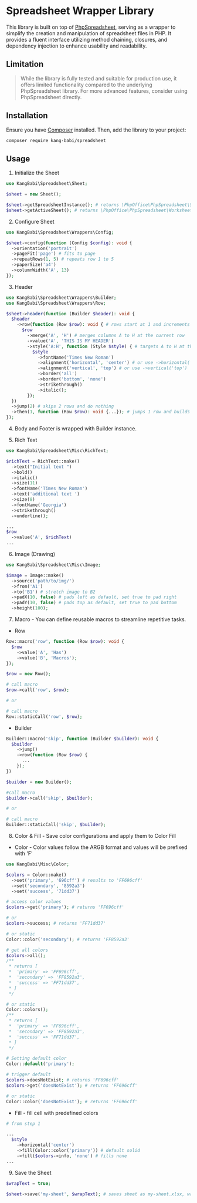# Spreadsheet Wrapper Library

This library is built on top of [PhpSpreadsheet](https://github.com/PHPOffice/PhpSpreadsheet), serving as a wrapper to simplify the creation and manipulation of spreadsheet files in PHP.
It provides a fluent interface utilizing method chaining, closures, and dependency injection to enhance usability and readability.

## Limitation

> While the library is fully tested and suitable for production use, it offers limited functionality compared to the underlying PhpSpreadsheet library. For more advanced features, consider using PhpSpreadsheet directly.

## Installation

Ensure you have [Composer](https://getcomposer.org/) installed. Then, add the library to your project:

```bash
composer require kang-babi/spreadsheet
```

## Usage

1. Initialize the Sheet

```php
use KangBabi\Spreadsheet\Sheet;

$sheet = new Sheet();

$sheet->getSpreadsheetInstance(); # returns \PhpOffice\PhpSpreadsheet\Spreadsheet instance
$sheet->getActiveSheet(); # returns \PhpOffice\PhpSpreadsheet\Worksheet\Worksheet instance
```

2. Configure Sheet

```php
use KangBabi\Spreadsheet\Wrappers\Config;

$sheet->config(function (Config $config): void {
  ->orientation('portrait')
  ->pageFit('page') # fits to page
  ->repeatRows(1, 5) # repeats row 1 to 5
  ->paperSize('a4')
  ->columnWidth('A', 13)
});
```

3. Header

```php
use KangBabi\Spreadsheet\Wrappers\Builder;
use KangBabi\Spreadsheet\Wrappers\Row;

$sheet->header(function (Builder $header): void {
  $header
    ->row(function (Row $row): void { # rows start at 1 and increments per row chain
      $row
        ->merge('A', 'H') # merges columns A to H at the current row
        ->value('A', 'THIS IS MY HEADER')
        ->style('A:H', function (Style $style) { # targets A to H at the current row
          $style
            ->fontName('Times New Roman')
            ->alignment('horizontal', 'center') # or use ->horizontal('top')
            ->alignment('vertical', 'top') # or use ->vertical('top')
            ->border('all')
            ->border('bottom', 'none')
            ->strikethrough()
            ->italic();
        });
  })
  ->jump(2) # skips 2 rows and do nothing
  ->then(1, function (Row $row): void {...}); # jumps 1 row and builds row
});
```

4. Body and Footer is wrapped with Builder instance.

5. Rich Text

```php
use KangBabi\Spreadsheet\Misc\RichText;

$richText = RichText::make()
  ->text("Initial text ")
  ->bold()
  ->italic()
  ->size(11)
  ->fontName('Times New Roman')
  ->text('additional text ')
  ->size(8)
  ->fontName('Georgia')
  ->strikethrough()
  ->underline();

...
$row
  ->value('A', $richText)
...
```

6. Image (Drawing)

```php
use KangBabi\Spreadsheet\Misc\Image;

$image = Image::make()
  ->source('path/to/img/')
  ->from('A1')
  ->to('B1') # stretch image to B2
  ->padX(10, false) # pads left as default, set true to pad right
  ->padY(10, false) # pads top as default, set true to pad bottom
  ->height(100);

```

7. Macro - You can define reusable macros to streamline repetitive tasks.

- Row

```php
Row::macro('row', function (Row $row): void {
  $row
    ->value('A', 'Has')
    ->value('B', 'Macros');
});

$row = new Row();

# call macro
$row->call('row', $row);

# or

# call macro
Row::staticCall('row', $row);
```

- Builder

```php
Builder::macro('skip', function (Builder $builder): void {
  $builder
    ->jump()
    ->row(function (Row $row) {
      ...
    });
})

$builder = new Builder();

#call macro
$builder->call('skip', $builder);

# or

# call macro
Builder::staticCall('skip', $builder);
```

8. Color & Fill - Save color configurations and apply them to Color Fill

- Color - Color values follow the ARGB format and values will be prefixed with 'F'

```php
use KangBabi\Misc\Color;

$colors = Color::make()
  ->set('primary', '696cff') # results to 'FF696cff'
  ->set('secondary', '8592a3')
  ->set('success', '71dd37')

# access color values
$colors->get('primary'); # returns 'FF696cff'

# or
$colors->success; # returns 'FF71dd37'

# or static
Color::color('secondary'); # returns 'FF8592a3'

# get all colors
$colors->all();
/**
 * returns [
 *  'primary' => 'FF696cff',
 *  'secondary' => 'FF8592a3',
 *  'success' => 'FF71dd37',
 * ]
 */

# or static
Color::colors();
/**
 * returns [
 *  'primary' => 'FF696cff',
 *  'secondary' => 'FF8592a3',
 *  'success' => 'FF71dd37',
 * ]
 */

# Setting default color
Color::default('primary');

# trigger default
$colors->doesNotExist; # returns 'FF696cff'
$colors->get('doesNotExist'); # returns 'FF696cff'

# or static
Color::color('doesNotExist'); # returns 'FF696cff'
```

- Fill - fill cell with predefined colors

```php
# from step 1

...
  $style
    ->horizontal('center')
    ->fill(Color::color('primary')) # default solid
    ->fill($colors->info, 'none') # fills none
...
```

9. Save the Sheet

```php
$wrapText = true;

$sheet->save('my-sheet', $wrapText); # saves sheet as my-sheet.xlsx, wrap text is enabled by default
```
